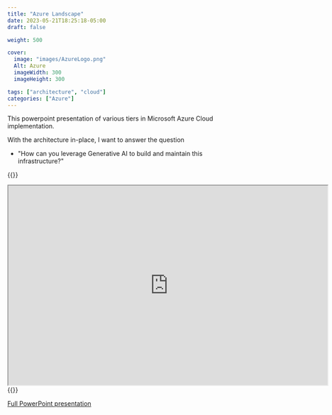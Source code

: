 ```yaml
---
title: "Azure Landscape"
date: 2023-05-21T18:25:18-05:00
draft: false

weight: 500

cover:
  image: "images/AzureLogo.png"
  Alt: Azure
  imageWidth: 300
  imageHeight: 300

tags: ["architecture", "cloud"]
categories: ["Azure"]
---
```


This powerpoint presentation of various tiers in Microsoft Azure Cloud implementation.

With the architecture in-place, I want to answer the question

- "How can you leverage Generative AI to build and maintain this infrastructure?"

{{<rawhtml>}}

<iframe src="https://onedrive.live.com/embed?resid=8B1CE08D70D99EF5%213226&amp;authkey=!AGE1-dEbt-JB080&amp;em=2&amp;wdAr=1.7777777777777777" width="720px" height="450" frameborder="1">This is an embedded <a target="_blank" href="https://office.com">Microsoft Office</a> presentation, powered by <a target="_blank" href="https://office.com/webapps">Office</a>.</iframe>
{{</rawhtml>}}

[Full PowerPoint presentation](https://1drv.ms/p/s!AvWe2XCN4ByLmRrrhaL04zCfkq8p?e=2xQeEw)
